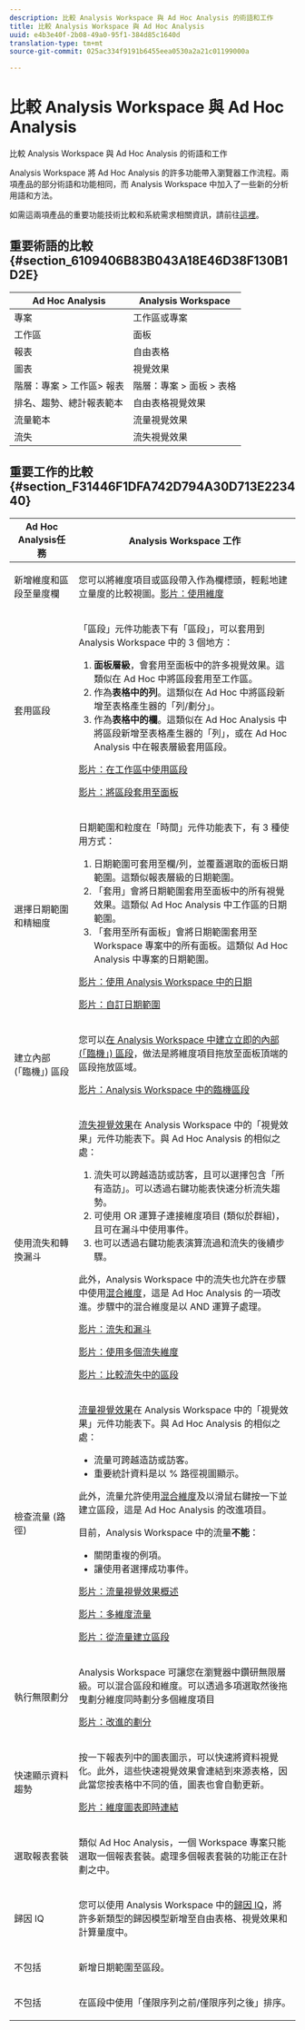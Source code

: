 ```yaml
---
description: 比較 Analysis Workspace 與 Ad Hoc Analysis 的術語和工作
title: 比較 Analysis Workspace 與 Ad Hoc Analysis
uuid: e4b3e40f-2b08-49a0-95f1-384d85c1640d
translation-type: tm+mt
source-git-commit: 025ac334f9191b6455eea0530a2a21c01199000a

---
```



# 比較 Analysis Workspace 與 Ad Hoc Analysis

比較 Analysis Workspace 與 Ad Hoc Analysis 的術語和工作

Analysis Workspace 將 Ad Hoc Analysis 的許多功能帶入瀏覽器工作流程。兩項產品的部分術語和功能相同，而 Analysis Workspace 中加入了一些新的分析用語和方法。

如需這兩項產品的重要功能技術比較和系統需求相關資訊，請前往[這裡](https://marketing.adobe.com/resources/help/zh_TW/reference/analytics-product-comparison.html)。

## 重要術語的比較 {#section_6109406B83B043A18E46D38F130B1D2E}

| Ad Hoc Analysis | Analysis Workspace |
|--- |--- |
| 專案 | 工作區或專案 |
| 工作區 | 面板 |
| 報表 | 自由表格 |
| 圖表 | 視覺效果 |
| 階層：專案 > 工作區> 報表 | 階層：專案 > 面板 > 表格 |
| 排名、趨勢、總計報表範本 | 自由表格視覺效果 |
| 流量範本 | 流量視覺效果 |
| 流失 | 流失視覺效果 |

## 重要工作的比較 {#section_F31446F1DFA742D794A30D713E223440}

<table id="table_90D4461F04F34D70844C5E3FBB0BBE44"> 
 <thead> 
  <tr> 
   <th colname="col1" class="entry"> Ad Hoc Analysis任務 </th> 
   <th colname="col2" class="entry"> Analysis Workspace 工作 </th> 
  </tr>
 </thead>
 <tbody> 
  <tr> 
   <td colname="col1"> <p>新增維度和區段至量度欄 </p> </td> 
   <td colname="col2"> <p>您可以將維度項目或區段帶入作為欄標頭，輕鬆地建立量度的比較視圖。<a href="https://www.youtube.com/watch?v=P9W0hhIHhCs"  >影片：使用維度 </a> </p> </td> 
  </tr> 
  <tr> 
   <td colname="col1"> <p>套用區段 </p> </td> 
   <td colname="col2"> <p>「區段」元件功能表下有「區段」，可以套用到 Analysis Workspace 中的 3 個地方： </p> 
    <ol id="ol_800D81FE2C84459B94B085C51E140330"> 
     <li id="li_F2E050902F9A4831BBA57F466E07DEAE"><b>面板層級</b>，會套用至面板中的許多視覺效果。這類似在 Ad Hoc 中將區段套用至工作區。 </li> 
     <li id="li_2D88E43E0161485C95B08DC3C593EFD9">作為<b>表格中的列</b>。這類似在 Ad Hoc 中將區段新增至表格產生器的「列/劃分」。 </li> 
     <li id="li_102E1A1DAA9247C08FC46C5AB3D78113">作為<b>表格中的欄</b>。這類似在 Ad Hoc Analysis 中將區段新增至表格產生器的「列」，或在 Ad Hoc Analysis 中在報表層級套用區段。 </li> 
    </ol> <p><a href="https://www.youtube.com/watch?v=QlUCdQDnni4"  > 影片：在工作區中使用區段</a> </p> <p><a href="https://www.youtube.com/watch?v=YjaRlJoQqRA"  > 影片：將區段套用至面板</a> </p> </td> 
  </tr> 
  <tr> 
   <td colname="col1"> <p>選擇日期範圍和精細度 </p> </td> 
   <td colname="col2"> <p>日期範圍和粒度在「時間」元件功能表下，有 3 種使用方式： </p> 
    <ol id="ol_8B57C8A840694A879B22B809C58E7482"> 
     <li id="li_58FAE6A87B494A5C9007CD35BB101608">日期範圍可套用至欄/列，並覆蓋選取的面板日期範圍。這類似報表層級的日期範圍。 </li> 
     <li id="li_85BB89EFF9C8466A992815BB7804EA37">「套用」會將日期範圍套用至面板中的所有視覺效果。這類似 Ad Hoc Analysis 中工作區的日期範圍。 </li> 
     <li id="li_BC18564A8FBB48F4A522BCAC60838759">「套用至所有面板」會將日期範圍套用至 Workspace 專案中的所有面板。這類似 Ad Hoc Analysis 中專案的日期範圍。 </li> 
    </ol> <p><a href="https://www.youtube.com/watch?v=ybmv6EBmhn0"  > 影片：使用 Analysis Workspace 中的日期</a> </p> <p><a href="https://www.youtube.com/watch?v=L4FSrxr3SDA"  > 影片：自訂日期範圍</a> </p> </td> 
  </tr> 
  <tr> 
   <td colname="col1"> <p>建立內部 (「臨機」) 區段 </p> </td> 
   <td colname="col2"> <p>您可以<a href="/help/analyze/analysis-workspace/components/t-freeform-project-segment.md"  >在 Analysis Workspace 中建立立即的內部 (「臨機」) 區段</a>，做法是將維度項目拖放至面板頂端的區段拖放區域。 </p> <p><a href="https://www.youtube.com/watch?v=NKm7Rj23TtE"  > 影片：Analysis Workspace 中的臨機區段</a> </p> </td> 
  </tr> 
  <tr> 
   <td colname="col1"> <p>使用流失和轉換漏斗 </p> </td> 
   <td colname="col2"> <p><a href="/help/analyze/analysis-workspace/visualizations/fallout/fallout-flow.md"  >流失視覺效果</a>在 Analysis Workspace 中的「視覺效果」元件功能表下。與 Ad Hoc Analysis 的相似之處： </p> 
    <ol id="ol_625FF45AED4E403DBEE1A906282E8531"> 
     <li id="li_7B6C5F2682774641B82D2021786AE5C4">流失可以跨越造訪或訪客，且可以選擇包含「所有造訪」。可以透過右鍵功能表快速分析流失趨勢。 </li> 
     <li id="li_CFBDDAB8E96A445DB0624640AEB25994">可使用 OR 運算子連接維度項目 (類似於群組)，且可在漏斗中使用事件。 </li> 
     <li id="li_6638E6A62C744A27B2C066E5F9EC62C0">也可以透過右鍵功能表演算流過和流失的後續步驟。 </li> 
    </ol> <p>此外，Analysis Workspace 中的流失也允許在步驟中使用<a href="/help/analyze/analysis-workspace/visualizations/fallout/configuring-interdimensional-fallout.md"  >混合維度</a>，這是 Ad Hoc Analysis 的一項改進。步驟中的混合維度是以 AND 運算子處理。 </p> <p><a href="https://www.youtube.com/watch?v=VcrfHSyIoj8"  > 影片：流失和漏斗</a> </p> <p><a href="https://www.youtube.com/watch?v=EeLV366pQag"  > 影片：使用多個流失維度</a> </p> <p><a href="https://www.youtube.com/watch?v=H-oT3QZlyZQ"  > 影片：比較流失中的區段</a> </p> </td> 
  </tr> 
  <tr> 
   <td colname="col1"> <p>檢查流量 (路徑) </p> </td> 
   <td colname="col2"> <p><a href="/help/analyze/analysis-workspace/visualizations/c-flow/flow.md"  >流量視覺效果</a>在 Analysis Workspace 中的「視覺效果」元件功能表下。與 Ad Hoc Analysis 的相似之處： </p> 
    <ul id="ul_42D259310823496499F7D1474E1639AF"> 
     <li id="li_5DE6980EF66A49E58B8946A0422BC02C">流量可跨越造訪或訪客。 </li> 
     <li id="li_70A692266D32416BA3D70C1F8999F837">重要統計資料是以 % 路徑視圖顯示。 </li> 
    </ul> <p>此外，流量允許使用<a href="/help/analyze/analysis-workspace/visualizations/c-flow/multi-dimensional-flow.md"  >混合維度</a>及以滑鼠右鍵按一下並建立區段，這是 Ad Hoc Analysis 的改進項目。 </p> <p>目前，Analysis Workspace 中的流量<b>不能</b>： </p> 
    <ul id="ul_2696A9DCB86E427DB5267BE2793693FF"> 
     <li id="li_384141A577BB4A94899C3E36714225EE">關閉重複的例項。 </li> 
     <li id="li_CC451BFB9FFC4C68AE28A7462B339460">讓使用者選擇成功事件。 </li> 
    </ul> <p><a href="https://www.youtube.com/watch?v=3R1HTM7y_RM"  > 影片：流量視覺效果概述</a> </p> <p><a href="https://www.youtube.com/watch?v=m1Wa6inC1rQ"  > 影片：多維度流量</a> </p> <p><a href="https://www.youtube.com/watch?v=XrJoNQy6RaQ"  > 影片：從流量建立區段</a> </p> </td> 
  </tr> 
  <tr> 
   <td colname="col1"> <p>執行無限劃分 </p> </td> 
   <td colname="col2"> <p>Analysis Workspace 可讓您在瀏覽器中鑽研無限層級。可以混合區段和維度。可以透過多項選取然後拖曳劃分維度同時劃分多個維度項目 </p> <p><a href="https://www.youtube.com/watch?v=3mQ2HN7-lIc"  > 影片：改進的劃分</a> </p> </td> 
  </tr> 
  <tr> 
   <td colname="col1"> <p>快速顯示資料趨勢 </p> </td> 
   <td colname="col2"> <p>按一下報表列中的圖表圖示，可以快速將資料視覺化。此外，這些快速視覺效果會連結到來源表格，因此當您按表格中不同的值，圖表也會自動更新。 </p> <p><a href="https://www.youtube.com/watch?v=kzlPjsBVYFQ"  > 影片：維度圖表即時連結</a> </p> </td> 
  </tr> 
  <tr> 
   <td colname="col1"> <p>選取報表套裝 </p> </td> 
   <td colname="col2"> <p>類似 Ad Hoc Analysis，一個 Workspace 專案只能選取一個報表套裝。處理多個報表套裝的功能正在計劃之中。 </p> </td> 
  </tr> 
  <tr> 
   <td colname="col1"> <p>歸因 IQ </p> </td> 
   <td colname="col2"> <p>您可以使用 Analysis Workspace 中的<a href="/help/analyze/analysis-workspace/attribution-iq.md"  >歸因 IQ</a>，將許多新類型的歸因模型新增至自由表格、視覺效果和計算量度中。 </p> </td> 
  </tr> 
  <tr> 
   <td colname="col1"> <p>不包括 </p> </td> 
   <td colname="col2"> <p>新增日期範圍至區段。 </p> </td> 
  </tr> 
  <tr> 
   <td colname="col1"> <p>不包括 </p> </td> 
   <td colname="col2"> <p>在區段中使用「僅限序列之前/僅限序列之後」排序。 </p> </td> 
  </tr> 
 </tbody> 
</table>

